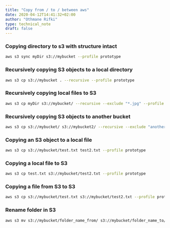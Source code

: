 ```yaml
---
title: "Copy from / to / between aws"
date: 2020-04-12T14:41:32+02:00
author: "Othmane Rifki"
type: technical_note
draft: false
---
```

### Copying directory to s3 with structure intact
``` bash 
aws s3 sync myDir s3://mybucket --profile prototype
```

### Recursively copying S3 objects to a local directory

``` bash 
aws s3 cp s3://mybucket . --recursive --profile prototype
```

### Recursively copying local files to S3
``` bash 
aws s3 cp myDir s3://mybucket/ --recursive --exclude "*.jpg" --profile prototype
```

### Recursively copying S3 objects to another bucket
``` bash 
aws s3 cp s3://mybucket/ s3://mybucket2/ --recursive --exclude "another/*" --profile prototype
```

### Copying an S3 object to a local file
``` bash 
aws s3 cp s3://mybucket/test.txt test2.txt --profile prototype
```

### Copying a local file to S3
``` bash 
aws s3 cp test.txt s3://mybucket/test2.txt --profile prototype
```

### Copying a file from S3 to S3
``` bash 
aws s3 cp s3://mybucket/test.txt s3://mybucket/test2.txt --profile prototype
```

### Rename folder in S3
``` bash 
aws s3 mv s3://mybucket/folder_name_from/ s3://mybucket/folder_name_to/ --recursive --profile prototype
```
